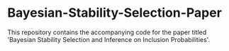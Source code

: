 # Bayesian-Stability-Selection-Paper
This repository contains the accompanying code for the paper titled 'Bayesian Stability Selection and Inference on Inclusion Probabilities'.
